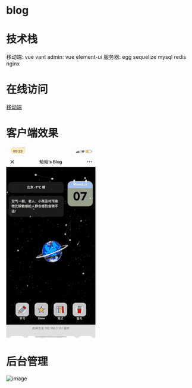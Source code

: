 # blog

# 技术栈

移动端: vue vant
admin: vue element-ui
服务器: egg sequelize mysql redis nginx

# 在线访问

[移动端](http://119.29.165.40)

<!-- [后台管理](http://119.29.165.40:8010) -->

# 客户端效果

![image](https://github.com/z253573760/vue-blog/blob/master/src/assets/image/blog.gif?raw=true)

# 后台管理

![image](https://github.com/z253573760/vue-blog/blob/master/src/assets/image/admin.png?raw=true)
